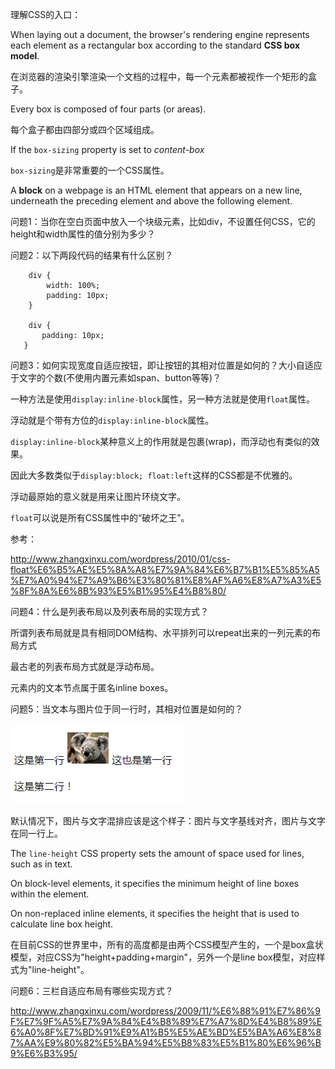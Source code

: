 理解CSS的入口：

When laying out a document, the browser's rendering engine represents each element as a rectangular box according to the standard **CSS box model**.

在浏览器的渲染引擎渲染一个文档的过程中，每一个元素都被视作一个矩形的盒子。

Every box is composed of four parts (or areas).

每个盒子都由四部分或四个区域组成。

If the `box-sizing` property is set to *content-box*

`box-sizing`是非常重要的一个CSS属性。

A **block** on a webpage is an HTML element that appears on a new line, underneath the preceding element and above the following element.

问题1：当你在空白页面中放入一个块级元素，比如div，不设置任何CSS，它的height和width属性的值分别为多少？

问题2：以下两段代码的结果有什么区别？

        div {
            width: 100%;
            padding: 10px;
        }
        
        div {
           padding: 10px;
       }
       
问题3：如何实现宽度自适应按钮，即让按钮的其相对位置是如何的？大小自适应于文字的个数(不使用内置元素如span、button等等)？

一种方法是使用`display:inline-block`属性，另一种方法就是使用`float`属性。

浮动就是个带有方位的`display:inline-block`属性。

`display:inline-block`某种意义上的作用就是包裹(wrap)，而浮动也有类似的效果。

因此大多数类似于`display:block; float:left`这样的CSS都是不优雅的。

浮动最原始的意义就是用来让图片环绕文字。

`float`可以说是所有CSS属性中的“破坏之王”。

参考：

http://www.zhangxinxu.com/wordpress/2010/01/css-float%E6%B5%AE%E5%8A%A8%E7%9A%84%E6%B7%B1%E5%85%A5%E7%A0%94%E7%A9%B6%E3%80%81%E8%AF%A6%E8%A7%A3%E5%8F%8A%E6%8B%93%E5%B1%95%E4%B8%80/
       
问题4：什么是列表布局以及列表布局的实现方式？

所谓列表布局就是具有相同DOM结构、水平排列可以repeat出来的一列元素的布局方式

最古老的列表布局方式就是浮动布局。

元素内的文本节点属于匿名inline boxes。

问题5：当文本与图片位于同一行时，其相对位置是如何的？

![](./assets/css-1.png)

默认情况下，图片与文字混排应该是这个样子：图片与文字基线对齐，图片与文字在同一行上。

The `line-height` CSS property sets the amount of space used for lines, such as in text.

On block-level elements, it specifies the minimum height of line boxes within the element.

On non-replaced inline elements, it specifies the height that is used to calculate line box height.

在目前CSS的世界里中，所有的高度都是由两个CSS模型产生的，一个是box盒状模型，对应CSS为"height+padding+margin"，另外一个是line box模型，对应样式为"line-height"。

问题6：三栏自适应布局有哪些实现方式？

http://www.zhangxinxu.com/wordpress/2009/11/%E6%88%91%E7%86%9F%E7%9F%A5%E7%9A%84%E4%B8%89%E7%A7%8D%E4%B8%89%E6%A0%8F%E7%BD%91%E9%A1%B5%E5%AE%BD%E5%BA%A6%E8%87%AA%E9%80%82%E5%BA%94%E5%B8%83%E5%B1%80%E6%96%B9%E6%B3%95/